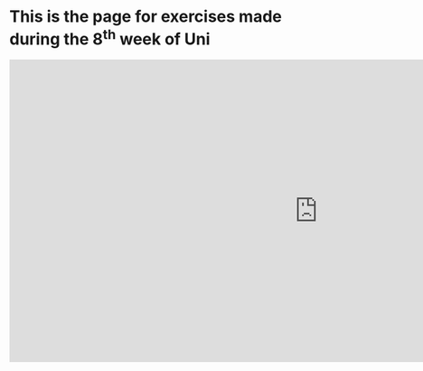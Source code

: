 <h1> This is the page for exercises made during the 8<sup>th</sup> week of Uni </h1>

<iframe src="https://h5p.org/h5p/embed/648004" width="1090" height="535" frameborder="0" allowfullscreen="allowfullscreen"></iframe><script src="https://h5p.org/sites/all/modules/h5p/library/js/h5p-resizer.js" charset="UTF-8"></script>

